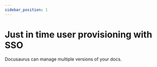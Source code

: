 ```yaml
---
sidebar_position: 1
---
```


# Just in time user provisioning with SSO

Docusaurus can manage multiple versions of your docs.